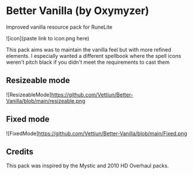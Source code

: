 # Better Vanilla (by Oxymyzer)
Improved vanilla resource pack for RuneLite

![icon](paste link to icon.png here)

This pack aims was to maintain the vanilla feel but with more refined elements. I especially wanted a different spellbook where the spell icons weren't pitch black if you didn't meet the requirements to cast them

## Resizeable mode
![ResizeableMode]https://github.com/Vettiun/Better-Vanilla/blob/main/resizeable.png

## Fixed mode
![FixedMode]https://github.com/Vettiun/Better-Vanilla/blob/main/Fixed.png

## Credits
This pack was inspired by the Mystic and 2010 HD Overhaul packs.